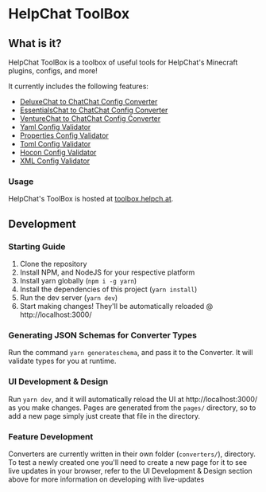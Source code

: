 # HelpChat ToolBox

## What is it?

HelpChat ToolBox is a toolbox of useful tools for HelpChat's Minecraft plugins, configs, and more!

It currently includes the following features:

- [DeluxeChat to ChatChat Config Converter](https://toolbox.helpch.at/converters/chatchat/deluxechat)
- [EssentialsChat to ChatChat Config Converter](https://toolbox.helpch.at/converters/chatchat/essentialschat)
- [VentureChat to ChatChat Config Converter](https://toolbox.helpch.at/converters/chatchat/venturechat)
- [Yaml Config Validator](https://toolbox.helpch.at/validators/yaml)
- [Properties Config Validator](https://toolbox.helpch.at/validators/properties)
- [Toml Config Validator](https://toolbox.helpch.at/validators/toml)
- [Hocon Config Validator](https://toolbox.helpch.at/validators/hocon)
- [XML Config Validator](https://toolbox.helpch.at/validators/xml)

### Usage

HelpChat's ToolBox is hosted at [toolbox.helpch.at](https://toolbox.helpch.at/).

## Development

### Starting Guide

1. Clone the repository
2. Install NPM, and NodeJS for your respective platform
3. Install yarn globally (`npm i -g yarn`)
4. Install the dependencies of this project (`yarn install`)
5. Run the dev server (`yarn dev`)
6. Start making changes! They'll be automatically reloaded @ http://localhost:3000/

### Generating JSON Schemas for Converter Types

Run the command `yarn generateschema`, and pass it to the Converter. It will validate types for you at runtime.

### UI Development & Design

Run `yarn dev`, and it will automatically reload the UI at http://localhost:3000/ as you make changes.
Pages are generated from the `pages/` directory, so to add a new page simply just create that file in the directory.

### Feature Development

Converters are currently written in their own folder (`converters/`), directory.
To test a newly created one you'll need to create a new page for it to see live updates in your browser, refer to the UI Development & Design section above for more information on developing with live-updates
